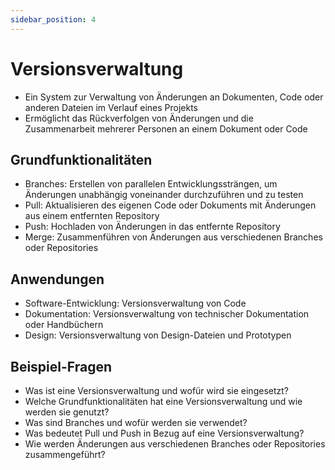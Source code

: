 ```yaml
---
sidebar_position: 4
---
```


# Versionsverwaltung

<!-- Grundfunktionalitäten einer Versionsverwaltung
in ihrem Einsatz beschreiben und anwenden
können, z. B. Branches, Pull, Push, Merge
Anwendungen können Bestandteil der praktischen
Prüfung sein -->

-   Ein System zur Verwaltung von Änderungen an Dokumenten, Code oder anderen Dateien im Verlauf eines Projekts
-   Ermöglicht das Rückverfolgen von Änderungen und die Zusammenarbeit mehrerer Personen an einem Dokument oder Code

## Grundfunktionalitäten

-   Branches: Erstellen von parallelen Entwicklungssträngen, um Änderungen unabhängig voneinander durchzuführen und zu testen
-   Pull: Aktualisieren des eigenen Code oder Dokuments mit Änderungen aus einem entfernten Repository
-   Push: Hochladen von Änderungen in das entfernte Repository
-   Merge: Zusammenführen von Änderungen aus verschiedenen Branches oder Repositories

## Anwendungen

-   Software-Entwicklung: Versionsverwaltung von Code
-   Dokumentation: Versionsverwaltung von technischer Dokumentation oder Handbüchern
-   Design: Versionsverwaltung von Design-Dateien und Prototypen

## Beispiel-Fragen

-   Was ist eine Versionsverwaltung und wofür wird sie eingesetzt?
-   Welche Grundfunktionalitäten hat eine Versionsverwaltung und wie werden sie genutzt?
-   Was sind Branches und wofür werden sie verwendet?
-   Was bedeutet Pull und Push in Bezug auf eine Versionsverwaltung?
-   Wie werden Änderungen aus verschiedenen Branches oder Repositories zusammengeführt?
